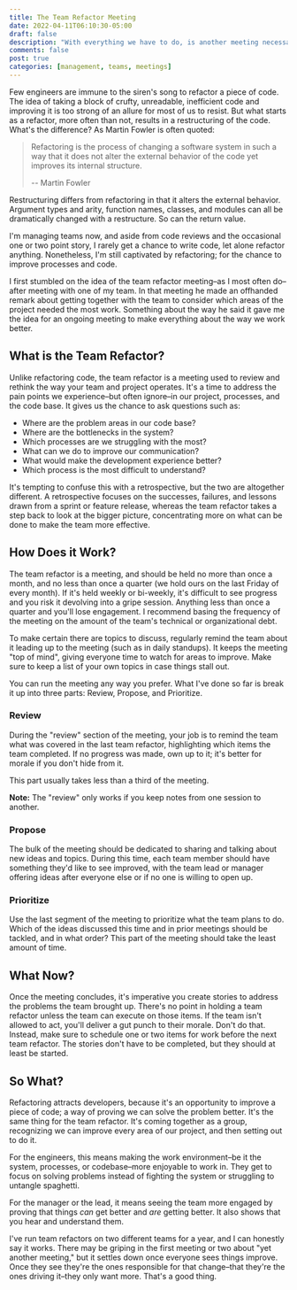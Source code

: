 ```yaml
---
title: The Team Refactor Meeting
date: 2022-04-11T06:10:30-05:00
draft: false
description: "With everything we have to do, is another meeting necessary? It is if you want to engage your engineering staff and taking ownership over the product they work on."
comments: false
post: true
categories: [management, teams, meetings]
---
```


Few engineers are immune to the siren's song to refactor a piece of code. The
idea of taking a block of crufty, unreadable, inefficient code and improving it
is too strong of an allure for most of us to resist. But what starts as a
refactor, more often  than not, results in a restructuring of the code. What's
the difference? As Martin Fowler is often quoted:

> Refactoring is the process of changing a software system in such a way that it
> does not alter the external behavior of the code yet improves its internal
> structure.
>
> -- Martin Fowler

Restructuring differs from refactoring in that it alters the external behavior.
Argument types and arity, function names, classes, and modules can all be
dramatically changed with a restructure. So can the return value.

I'm managing teams now, and aside from code reviews and the occasional one or
two point story, I rarely get a chance to write code, let alone refactor
anything. Nonetheless, I'm still captivated by refactoring; for the chance to
improve processes and code.

I first stumbled on the idea of the team refactor meeting–as I most often
do–after meeting with one of my team. In that meeting he made an offhanded
remark about getting together with the team to consider which areas of the
project needed the most work. Something about the way he said it gave me the
idea for an ongoing meeting to make everything about the way we work better.

## What is the Team Refactor?

Unlike refactoring code, the team refactor is a meeting used to review and
rethink the way your team and project operates. It's a time to address the pain
points we experience–but often ignore–in our project, processes, and the code
base. It gives us the chance to ask questions such as:

- Where are the problem areas in our code base?
- Where are the bottlenecks in the system?
- Which processes are we struggling with the most?
- What can we do to improve our communication?
- What would make the development experience better?
- Which process is the most difficult to understand?

It's tempting to confuse this with a retrospective, but the two are altogether
different. A retrospective focuses on the successes, failures, and lessons drawn
from a sprint or feature release, whereas the team refactor takes a step back to
look at the bigger picture, concentrating more on what can be done to make the
team more effective.

## How Does it Work?

The team refactor is a meeting, and should be held no more than once a month,
and no less than once a quarter (we hold ours on the last Friday of every
month). If it's held weekly or bi-weekly, it's difficult to see progress and you
risk it devolving into a gripe session. Anything less than once a quarter and
you'll lose engagement. I recommend basing the frequency of the meeting on the
amount of the team's technical or organizational debt.

To make certain there are topics to discuss, regularly remind the team about it
leading up to the meeting (such as in daily standups). It keeps the meeting "top
of mind", giving everyone time to watch for areas to improve. Make sure to keep
a list of your own topics in case things stall out.

You can run the meeting any way you prefer. What I've done so far is break it
up into three parts: Review, Propose, and Prioritize.

### Review

During the "review" section of the meeting, your job is to remind the team what
was covered in the last team refactor, highlighting which items the team
completed. If no progress was made, own up to it; it's better for morale if you
don't hide from it.

This part usually takes less than a third of the meeting.

**Note:** The "review" only works if you keep notes from one session to another.

### Propose

The bulk of the meeting should be dedicated to sharing and talking about new
ideas and topics. During this time, each team member should have something
they'd like to see improved, with the team lead or manager offering ideas after
everyone else or if no one is willing to open up.

### Prioritize

Use the last segment of the meeting to prioritize what the team plans to do.
Which of the ideas discussed this time and in prior meetings should be
tackled, and in what order? This part of the meeting should take the least
amount of time.

## What Now?

Once the meeting concludes, it's imperative you create stories to address the
problems the team brought up. There's no point in holding a team refactor unless
the team can execute on those items. If the team isn't allowed to
act, you'll deliver a gut punch to their morale. Don't do that. Instead, make
sure to schedule one or two items for work before the next team refactor. The
stories don't have to be completed, but they should at least be started.

## So What?

Refactoring attracts developers, because it's an opportunity to improve a
piece of code; a way of proving we can solve the problem better. It's the same
thing for the team refactor. It's coming together as a group, recognizing we can
improve every area of our project, and then setting out to do it.

For the engineers, this means making the work environment–be it the system,
processes, or codebase–more enjoyable to work in. They get to focus on solving
problems instead of fighting the system or struggling to untangle spaghetti.

For the manager or the lead, it means seeing the team more engaged by proving
that things _can_ get better and _are_ getting better. It also shows that you
hear and understand them.

I've run team refactors on two different teams for a year, and I can honestly
say it works. There may be griping in the first meeting or two about "yet
another meeting," but it settles down once everyone sees things improve.  Once
they see they're the ones responsible for that change–that they're the ones
driving it–they only want more. That's a good thing.
